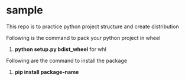 # sample
This repo is to practice python project structure and create distribution

Following is the command to pack your python project in  wheel
1. **python setup.py bdist_wheel** for whl

Following are the command to install the package
1. **pip install package-name**
